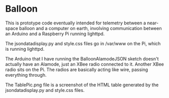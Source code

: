Balloon
=======

This is prototype code eventually intended for telemetry between a near-space balloon and a computer on earth, involving communication between an Arduino and a Raspberry Pi running lighttpd.

The jsondatadisplay.py and style.css files go in /var/www on the Pi, which is running lighttpd. 

The Arduino that I have running the BalloonAlamodeJSON sketch doesn't actually have an Alamode, just an XBee radio connected to it. Another XBee radio sits on the Pi. The radios are basically acting like wire, passing everything through.

The TablePic.png file is a screenshot of the HTML table generated by the jsondatadisplay.py and style.css files.
